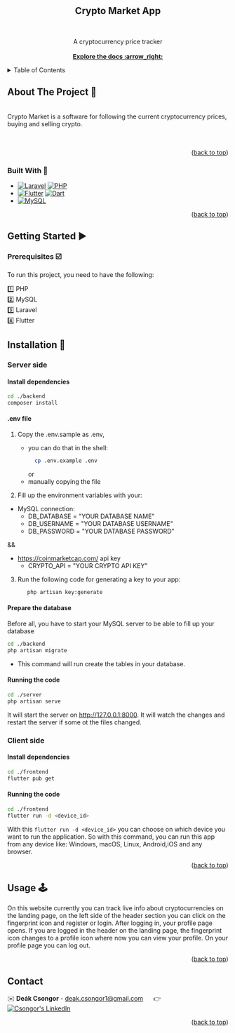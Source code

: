 <div id="readme-top"></div>

<br>
<br>

<h2 align="center"> Crypto Market App </h2>
  <br>
<p align="center">
    A cryptocurrency price tracker
    <br>
    <br>
    <a href="https://github.com/CsongorD/Crypto-Market"><strong>Explore the docs :arrow_right:	</strong></a>
    <br />
</p>

<!-- TABLE OF CONTENTS -->
<details>
  <summary>Table of Contents</summary>
  <ol>
    <li>
      <a href="#about-the-project">About The Project</a>
      <ul>
        <li><a href="#built-with">Built With</a></li>
      </ul>
    </li>
    <li>
      <a href="#getting-started">Getting Started</a>
      <ul>
        <li><a href="#prerequisites">Prerequisites</a></li>
        <li><a href="#installation">Installation</a></li>
      </ul>
    </li>
    <li><a href="#usage">Usage</a></li>
    <li><a href="#contact">Contact</a></li>
  </ol>
</details>

<!-- ABOUT THE PROJECT -->
<div id="about-the-project"></div>

## About The Project :page_with_curl:

<br />
Crypto Market is a software for following the current cryptocurrency prices, buying and selling crypto.
<br />
<br />

<br />
<p align="right">(<a href="#readme-top">back to top</a>)</p>

<div id="built-with"></div>

### Built With :wrench:

- [![Laravel][Laravel.img]][Laravel-url] [![PHP][PHP.img]][PHP-url]
- [![Flutter][Flutter.img]][Flutter-url] [![Dart][Dart.img]][Dart-url]
- [![MySQL][MySQL.img]][MySQL-url]

<p align="right">(<a href="#readme-top">back to top</a>)</p>

<!-- GETTING STARTED -->
<div id="getting-started"></div>

## Getting Started :arrow_forward:

<div id="prerequisites"></div>

### Prerequisites :ballot_box_with_check:

To run this project, you need to have the following:

:one: PHP <br>
:two: MySQL <br>
:three: Laravel <br>
:four: Flutter <br>

<div id="installation"></div>

## Installation :floppy_disk:

### Server side

#### Install dependencies

```bash
cd ./backend
composer install
```

#### .env file

1. Copy the .env.sample as .env,

   - you can do that in the shell:
     ```bash
       cp .env.example .env
     ```
     or
   - manually copying the file

2. Fill up the environment variables with your:

- MySQL connection:
  - DB_DATABASE = "YOUR DATABASE NAME"
  - DB_USERNAME = "YOUR DATABASE USERNAME"
  - DB_PASSWORD = "YOUR DATABASE PASSWORD"

&&

- https://coinmarketcap.com/ api key
  - CRYPTO_API = "YOUR CRYPTO API KEY"

3. Run the following code for generating a key to your app:
   ```bash
      php artisan key:generate
   ```

#### Prepare the database

Before all, you have to start your MySQL server to be able to fill up your database

```bash
cd ./backend
php artisan migrate
```

- This command will run create the tables in your database.

#### Running the code

```bash
cd ./server
php artisan serve
```

It will start the server on http://127.0.0.1:8000. It will watch the changes and restart the server if some ot the files
changed.

### Client side

#### Install dependencies

```bash
cd ./frontend
flutter pub get
```

#### Running the code

```bash
cd ./frontend
flutter run -d <device_id>
```

With this `flutter run -d <device_id>` you can choose on which device you want to run the application.
So with this command, you can run this app from any device like: Windows, macOS, Linux, Android,iOS and any browser.

<p align="right">(<a href="#readme-top">back to top</a>)</p>

<!-- USAGE EXAMPLES -->
<div id="usage"></div>

## Usage :joystick:

On this website currently you can track live info about cryptocurrencies on the landing page,
on the left side of the header section you can click on the fingerprint icon and register or login.
After logging in, your profile page opens.
If you are logged in the header on the landing page,
the fingerprint icon changes to a profile icon where now you can view your profile.
On your profile page you can log out.

<p align="right">(<a href="#readme-top">back to top</a>)</p>

<!-- CONTACT -->
<div id="contact"></div>

## Contact

:envelope: **Deák Csongor** - deak.csongor1@gmail.com &nbsp;&nbsp;&nbsp;&nbsp; :point_right:
&nbsp;&nbsp;&nbsp;&nbsp; [![Csongor's LinkedIn][linkedin-shield]][LinkedIn - Csongor]

<p align="right">(<a href="#readme-top">back to top</a>)</p>

<!-- MARKDOWN LINKS & IMAGES -->
<!-- https://www.markdownguide.org/basic-syntax/#reference-style-links -->

[linkedin-url]: https://linkedin.com/in/linkedin_username
[LinkedIn - Csongor]: https://www.linkedin.com/in/csongor-deak/
[linkedin-shield]: https://img.shields.io/badge/-LinkedIn-black.svg?style=for-the-badge&logo=linkedin&colorB=555
[Laravel.img]: https://img.shields.io/badge/Laravel-white?style=for-the-badge&logo=Laravel
[Laravel-url]: https://laravel.com/
[Flutter.img]: https://img.shields.io/badge/Flutter-white?style=for-the-badge&logo=Flutter&logoColor=%2302569B
[Flutter-url]: https://flutter.dev/
[MySQL.img]: https://img.shields.io/badge/Mysql-white?style=for-the-badge&logo=Mysql&logoColor=%234479A1
[MySQL-url]: https://www.mysql.com/
[Dart.img]: https://img.shields.io/badge/Dart-white?style=for-the-badge&logo=Dart&logoColor=%230175C2
[Dart-url]: https://dart.dev/
[PHP.img]: https://img.shields.io/badge/PHP-white?style=for-the-badge&logo=PHP&logoColor=%23777BB4
[PHP-url]: https://www.php.net/
